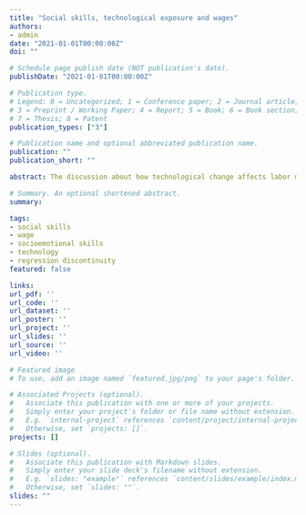 ```yaml
---
title: "Social skills, technological exposure and wages"
authors:
- admin
date: "2021-01-01T00:00:00Z"
doi: ""

# Schedule page publish date (NOT publication's date).
publishDate: "2021-01-01T00:00:00Z"

# Publication type.
# Legend: 0 = Uncategorized; 1 = Conference paper; 2 = Journal article;
# 3 = Preprint / Working Paper; 4 = Report; 5 = Book; 6 = Book section;
# 7 = Thesis; 8 = Patent
publication_types: ["3"]

# Publication name and optional abbreviated publication name.
publication: ""
publication_short: ""

abstract: The discussion about how technological change affects labor market outcomes usually focuses on whether they replace labor or not. However, little is known about essential skills that are needed for keeping up in the labor market once a technology adoption occurs. In particular, skills that are difficult to be replaced by machines are at the heart of the debate such as those related to sociability and human interaction. I study the returns to social, cognitive, and non-cognitive skills in the light of technological innovations from 1996 to 2017 in Great Britain. I found that social skills are relevant for obtaining higher wages, and some evidence in favor of their importance when there is an adoption of new technology in business.

# Summary. An optional shortened abstract.
summary: 

tags:
- social skills
- wage
- socioemotional skills
- technology
- regression discontinuity
featured: false

links:
url_pdf: ''
url_code: ''
url_dataset: ''
url_poster: ''
url_project: ''
url_slides: ''
url_source: ''
url_video: ''

# Featured image
# To use, add an image named `featured.jpg/png` to your page's folder. 

# Associated Projects (optional).
#   Associate this publication with one or more of your projects.
#   Simply enter your project's folder or file name without extension.
#   E.g. `internal-project` references `content/project/internal-project/index.md`.
#   Otherwise, set `projects: []`.
projects: []

# Slides (optional).
#   Associate this publication with Markdown slides.
#   Simply enter your slide deck's filename without extension.
#   E.g. `slides: "example"` references `content/slides/example/index.md`.
#   Otherwise, set `slides: ""`.
slides: ""
---
```

